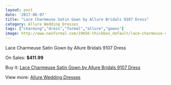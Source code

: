 ```yaml
---
layout: post
date: '2017-06-07'
title: "Lace Charmeuse Satin Gown by Allure Bridals 9107 Dress"
category: Allure Wedding Dresses
tags: ["charming","dress","formal","allure","gowns"]
image: http://www.neoformal.com/19656-thickbox_default/lace-charmeuse-satin-gown-by-allure-bridals-9107-dress.jpg
---
```

Lace Charmeuse Satin Gown by Allure Bridals 9107 Dress

On Sales: **$411.99**
<a href="https://www.neoformal.com/en/allure-wedding-dresses-2014/6290-lace-charmeuse-satin-gown-by-allure-bridals-9107-dress.html"><amp-img layout="responsive" width="600" height="600" src="//www.neoformal.com/19656-thickbox_default/lace-charmeuse-satin-gown-by-allure-bridals-9107-dress.jpg" alt="Lace Charmeuse Satin Gown by Allure Bridals 9107 Dress 0" /></a>
<a href="https://www.neoformal.com/en/allure-wedding-dresses-2014/6290-lace-charmeuse-satin-gown-by-allure-bridals-9107-dress.html"><amp-img layout="responsive" width="600" height="600" src="//www.neoformal.com/19660-thickbox_default/lace-charmeuse-satin-gown-by-allure-bridals-9107-dress.jpg" alt="Lace Charmeuse Satin Gown by Allure Bridals 9107 Dress 1" /></a>
<a href="https://www.neoformal.com/en/allure-wedding-dresses-2014/6290-lace-charmeuse-satin-gown-by-allure-bridals-9107-dress.html"><amp-img layout="responsive" width="600" height="600" src="//www.neoformal.com/19659-thickbox_default/lace-charmeuse-satin-gown-by-allure-bridals-9107-dress.jpg" alt="Lace Charmeuse Satin Gown by Allure Bridals 9107 Dress 2" /></a>
<a href="https://www.neoformal.com/en/allure-wedding-dresses-2014/6290-lace-charmeuse-satin-gown-by-allure-bridals-9107-dress.html"><amp-img layout="responsive" width="600" height="600" src="//www.neoformal.com/19658-thickbox_default/lace-charmeuse-satin-gown-by-allure-bridals-9107-dress.jpg" alt="Lace Charmeuse Satin Gown by Allure Bridals 9107 Dress 3" /></a>
<a href="https://www.neoformal.com/en/allure-wedding-dresses-2014/6290-lace-charmeuse-satin-gown-by-allure-bridals-9107-dress.html"><amp-img layout="responsive" width="600" height="600" src="//www.neoformal.com/19657-thickbox_default/lace-charmeuse-satin-gown-by-allure-bridals-9107-dress.jpg" alt="Lace Charmeuse Satin Gown by Allure Bridals 9107 Dress 4" /></a>

Buy it: [Lace Charmeuse Satin Gown by Allure Bridals 9107 Dress](https://www.neoformal.com/en/allure-wedding-dresses-2014/6290-lace-charmeuse-satin-gown-by-allure-bridals-9107-dress.html "Lace Charmeuse Satin Gown by Allure Bridals 9107 Dress")

View more: [Allure Wedding Dresses](https://www.neoformal.com/en/82-allure-wedding-dresses-2014 "Allure Wedding Dresses")